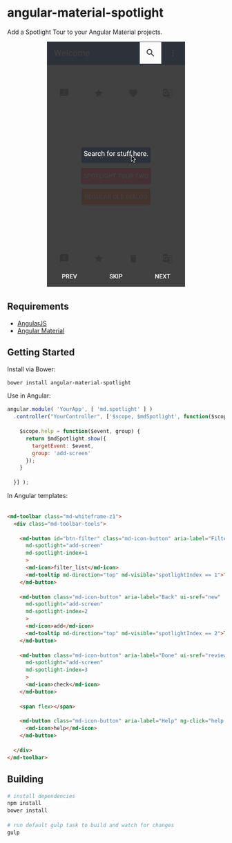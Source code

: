 angular-material-spotlight
==========================

Add a Spotlight Tour to your Angular Material projects.

<p align="center">
  <img src="demo/demo.gif?raw=true" alt="Angular Material Spotlight Demo"/>
</p>

## Requirements

* [AngularJS](https://angularjs.org/)
* [Angular Material](https://material.angularjs.org/)

## Getting Started

Install via Bower:

```bash
bower install angular-material-spotlight
```

Use in Angular:

```javascript
angular.module( 'YourApp', [ 'md.spotlight' ] )
  .controller("YourController", ['$scope, $mdSpotlight', function($scope, $mdSpotlight) {

    $scope.help = function($event, group) {
      return $mdSpotlight.show({
        targetEvent: $event,
        group: 'add-screen'
      });
    }

  }] );
```

In Angular templates:

```html

<md-toolbar class="md-whiteframe-z1">
  <div class="md-toolbar-tools">

    <md-button id="btn-filter" class="md-icon-button" aria-label="Filter" ng-click="openFilterDialog($event)"
      md-spotlight="add-screen"
      md-spotlight-index=1
      >
      <md-icon>filter_list</md-icon>
      <md-tooltip md-direction="top" md-visible="spotlightIndex == 1">Tooltip when index is 1</md-tooltip>
    </md-button>

    <md-button class="md-icon-button" aria-label="Back" ui-sref="new"
      md-spotlight="add-screen"
      md-spotlight-index=2
      >
      <md-icon>add</md-icon>
      <md-tooltip md-direction="top" md-visible="spotlightIndex == 2">Tooltip when index is 2</md-tooltip>
    </md-button>

    <md-button class="md-icon-button" aria-label="Done" ui-sref="review"
      md-spotlight="add-screen"
      md-spotlight-index=3
      >
      <md-icon>check</md-icon>
    </md-button>

    <span flex></span>

    <md-button class="md-icon-button" aria-label="Help" ng-click="help($event)">
      <md-icon>help</md-icon>
    </md-button>

  </div>
</md-toolbar>

```

## Building

```bash
# install dependencies
npm install
bower install

# run default gulp task to build and watch for changes
gulp
```

